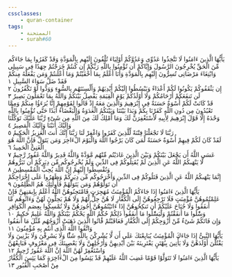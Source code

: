 ```yaml
---
cssclasses:
    - quran-container
tags:
    - الممتحنة
    - surah#60
---
```


يَأَيُّهَا الَّذِينَ ءَامَنُوا لَا تَتَّخِذُوا عَدُوِّى وَعَدُوَّكُمْ أَوْلِيَاءَ تُلْقُونَ إِلَيْهِم بِالْمَوَدَّةِ وَقَدْ كَفَرُوا بِمَا جَاءَكُم مِّنَ الْحَقِّ يُخْرِجُونَ الرَّسُولَ وَإِيَّاكُمْ أَن تُؤْمِنُوا بِاللَّهِ رَبِّكُمْ إِن كُنتُمْ خَرَجْتُمْ جِهَدًا فِى سَبِيلِى وَابْتِغَاءَ مَرْضَاتِى تُسِرُّونَ إِلَيْهِم بِالْمَوَدَّةِ وَأَنَا أَعْلَمُ بِمَا أَخْفَيْتُمْ وَمَا أَعْلَنتُمْ وَمَن يَفْعَلْهُ مِنكُمْ فَقَدْ ضَلَّ سَوَاءَ السَّبِيلِ  ١<br>
إِن يَثْقَفُوكُمْ يَكُونُوا لَكُمْ أَعْدَاءً وَيَبْسُطُوا إِلَيْكُمْ أَيْدِيَهُمْ وَأَلْسِنَتَهُم بِالسُّوءِ وَوَدُّوا لَوْ تَكْفُرُونَ  ٢<br>
لَن تَنفَعَكُمْ أَرْحَامُكُمْ وَلَا أَوْلَدُكُمْ يَوْمَ الْقِيَمَةِ يَفْصِلُ بَيْنَكُمْ وَاللَّهُ بِمَا تَعْمَلُونَ بَصِيرٌ  ٣<br>
قَدْ كَانَتْ لَكُمْ أُسْوَةٌ حَسَنَةٌ فِى إِبْرَهِيمَ وَالَّذِينَ مَعَهُ إِذْ قَالُوا لِقَوْمِهِمْ إِنَّا بُرَءَؤُا مِنكُمْ وَمِمَّا تَعْبُدُونَ مِن دُونِ اللَّهِ كَفَرْنَا بِكُمْ وَبَدَا بَيْنَنَا وَبَيْنَكُمُ الْعَدَوَةُ وَالْبَغْضَاءُ أَبَدًا حَتَّى تُؤْمِنُوا بِاللَّهِ وَحْدَهُ إِلَّا قَوْلَ إِبْرَهِيمَ لِأَبِيهِ لَأَسْتَغْفِرَنَّ لَكَ وَمَا أَمْلِكُ لَكَ مِنَ اللَّهِ مِن شَىْءٍ رَّبَّنَا عَلَيْكَ تَوَكَّلْنَا وَإِلَيْكَ أَنَبْنَا وَإِلَيْكَ الْمَصِيرُ  ٤<br>
رَبَّنَا لَا تَجْعَلْنَا فِتْنَةً لِّلَّذِينَ كَفَرُوا وَاغْفِرْ لَنَا رَبَّنَا إِنَّكَ أَنتَ الْعَزِيزُ الْحَكِيمُ  ٥<br>
لَقَدْ كَانَ لَكُمْ فِيهِمْ أُسْوَةٌ حَسَنَةٌ لِّمَن كَانَ يَرْجُوا اللَّهَ وَالْيَوْمَ الْءَاخِرَ وَمَن يَتَوَلَّ فَإِنَّ اللَّهَ هُوَ الْغَنِىُّ الْحَمِيدُ  ٦<br>
عَسَى اللَّهُ أَن يَجْعَلَ بَيْنَكُمْ وَبَيْنَ الَّذِينَ عَادَيْتُم مِّنْهُم مَّوَدَّةً وَاللَّهُ قَدِيرٌ وَاللَّهُ غَفُورٌ رَّحِيمٌ  ٧<br>
لَّا يَنْهَىكُمُ اللَّهُ عَنِ الَّذِينَ لَمْ يُقَتِلُوكُمْ فِى الدِّينِ وَلَمْ يُخْرِجُوكُم مِّن دِيَرِكُمْ أَن تَبَرُّوهُمْ وَتُقْسِطُوا إِلَيْهِمْ إِنَّ اللَّهَ يُحِبُّ الْمُقْسِطِينَ  ٨<br>
إِنَّمَا يَنْهَىكُمُ اللَّهُ عَنِ الَّذِينَ قَتَلُوكُمْ فِى الدِّينِ وَأَخْرَجُوكُم مِّن دِيَرِكُمْ وَظَهَرُوا عَلَى إِخْرَاجِكُمْ أَن تَوَلَّوْهُمْ وَمَن يَتَوَلَّهُمْ فَأُولَئِكَ هُمُ الظَّلِمُونَ  ٩<br>
يَأَيُّهَا الَّذِينَ ءَامَنُوا إِذَا جَاءَكُمُ الْمُؤْمِنَتُ مُهَجِرَتٍ فَامْتَحِنُوهُنَّ اللَّهُ أَعْلَمُ بِإِيمَنِهِنَّ فَإِنْ عَلِمْتُمُوهُنَّ مُؤْمِنَتٍ فَلَا تَرْجِعُوهُنَّ إِلَى الْكُفَّارِ لَا هُنَّ حِلٌّ لَّهُمْ وَلَا هُمْ يَحِلُّونَ لَهُنَّ وَءَاتُوهُم مَّا أَنفَقُوا وَلَا جُنَاحَ عَلَيْكُمْ أَن تَنكِحُوهُنَّ إِذَا ءَاتَيْتُمُوهُنَّ أُجُورَهُنَّ وَلَا تُمْسِكُوا بِعِصَمِ الْكَوَافِرِ وَسَْٔلُوا مَا أَنفَقْتُمْ وَلْيَسَْٔلُوا مَا أَنفَقُوا ذَلِكُمْ حُكْمُ اللَّهِ يَحْكُمُ بَيْنَكُمْ وَاللَّهُ عَلِيمٌ حَكِيمٌ  ١۰<br>
وَإِن فَاتَكُمْ شَىْءٌ مِّنْ أَزْوَجِكُمْ إِلَى الْكُفَّارِ فَعَاقَبْتُمْ فََٔاتُوا الَّذِينَ ذَهَبَتْ أَزْوَجُهُم مِّثْلَ مَا أَنفَقُوا وَاتَّقُوا اللَّهَ الَّذِى أَنتُم بِهِ مُؤْمِنُونَ  ١١<br>
يَأَيُّهَا النَّبِىُّ إِذَا جَاءَكَ الْمُؤْمِنَتُ يُبَايِعْنَكَ عَلَى أَن لَّا يُشْرِكْنَ بِاللَّهِ شَئًْا وَلَا يَسْرِقْنَ وَلَا يَزْنِينَ وَلَا يَقْتُلْنَ أَوْلَدَهُنَّ وَلَا يَأْتِينَ بِبُهْتَنٍ يَفْتَرِينَهُ بَيْنَ أَيْدِيهِنَّ وَأَرْجُلِهِنَّ وَلَا يَعْصِينَكَ فِى مَعْرُوفٍ فَبَايِعْهُنَّ وَاسْتَغْفِرْ لَهُنَّ اللَّهَ إِنَّ اللَّهَ غَفُورٌ رَّحِيمٌ  ١٢<br>
يَأَيُّهَا الَّذِينَ ءَامَنُوا لَا تَتَوَلَّوْا قَوْمًا غَضِبَ اللَّهُ عَلَيْهِمْ قَدْ يَئِسُوا مِنَ الْءَاخِرَةِ كَمَا يَئِسَ الْكُفَّارُ مِنْ أَصْحَبِ الْقُبُورِ  ١٣<br>
